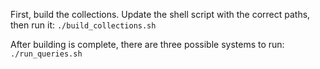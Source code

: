 
First, build the collections. Update the shell script with the correct paths, then run it:
`./build_collections.sh`

After building is complete, there are three possible systems to run:
`./run_queries.sh`
